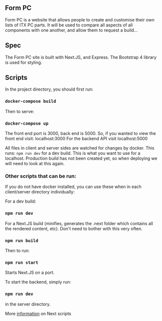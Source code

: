 ## Form PC

Form PC is a website that allows people to create and customise their own lists of ITX PC parts.
It will be used to compare all aspects of all components with one another, and allow them to request a build...

## Spec

The Form PC site is built with Next.JS, and Express. The Bootstrap 4 library is used for styling.

## Scripts
In the project directory, you should first run:
### `docker-compose build`

Then to serve:
### `docker-compose up`

The front end port is 3000, back end is 5000.
So, if you wanted to view the front end visit: localhost:3000
For the backend API visit localhost:5000

All files in client and server sides are watched for changes by docker.
This runs: `npm run dev` for a dev build. This is what you want to use for a localhost.
Production build has not been created yet, so when deploying we will need to look at this again.

### Other scripts that can be run:

If you do not have docker installed, you can use these when in each client/server directory individually:

For a dev build:
### `npm run dev`

For a Next.JS build (minifies, generates the .next folder which contains all the rendered content, etc).
Don't need to bother with this very often.
### `npm run build`

Then to run:
### `npm run start`

Starts Next.JS on a port.

To start the backend, simply run:
### `npm run dev`
in the server directory.

More [information](https://nextjs.org/learn/basics/deploying-a-nextjs-app/build-and-start) on Next scripts